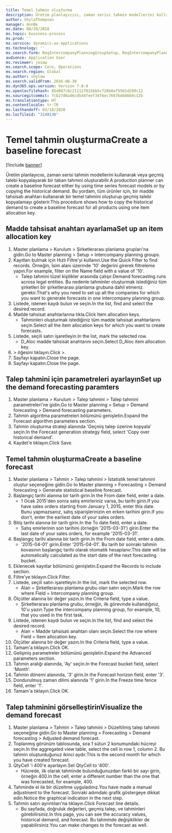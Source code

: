 ```yaml
---
title: Temel tahmin oluşturma
description: Üretim planlayıcısı, zaman serisi tahmin modellerini kullanarak veya geçmiş talebi kopyalayarak bir taban tahmini oluşturabilir.
author: ShylaThompson
manager: AnnBe
ms.date: 08/29/2018
ms.topic: business-process
ms.prod: ''
ms.service: dynamics-ax-applications
ms.technology: ''
ms.search.form: ReqIntercompanyPlanningGroupSetup, ReqIntercompanyPlanningGroupAllocKeys, ReqDemPlanForecastParameters, ReqDemPlanCreateForecastDialog, SysQueryForm, ReqDemPlanForecastViewer
audience: Application User
ms.reviewer: josaw
ms.search.scope: Core, Operations
ms.search.region: Global
ms.author: shylaw
ms.search.validFrom: 2016-06-30
ms.dyn365.ops.version: Version 7.0.0
ms.openlocfilehash: 85d687c0c21112f815bb5cf28b0af5501d299c12
ms.sourcegitcommit: fcb27d6a46cd544feef34f6ec7607bdd46b0c12b
ms.translationtype: HT
ms.contentlocale: tr-TR
ms.lasthandoff: 03/18/2020
ms.locfileid: "3148136"
---
```

# <a name="create-a-baseline-forecast"></a><span data-ttu-id="0a9c1-103">Temel tahmin oluşturma</span><span class="sxs-lookup"><span data-stu-id="0a9c1-103">Create a baseline forecast</span></span>

[!include [banner](../../includes/banner.md)]

<span data-ttu-id="0a9c1-104">Üretim planlayıcısı, zaman serisi tahmin modellerini kullanarak veya geçmiş talebi kopyalayarak bir taban tahmini oluşturabilir.</span><span class="sxs-lookup"><span data-stu-id="0a9c1-104">A production planner can create a baseline forecast either by using time series forecast models or by copying the historical demand.</span></span> <span data-ttu-id="0a9c1-105">Bu yordam, tüm ürünler için, bir madde tahsisatı anahtarı kullanarak bir temel tahmini oluşturup geçmiş talebi kopyalamayı gösterir.</span><span class="sxs-lookup"><span data-stu-id="0a9c1-105">This procedure shows how to copy the historical demand to create a baseline forecast for all products using one item allocation key.</span></span> 


## <a name="set-up-an-item-allocation-key"></a><span data-ttu-id="0a9c1-106">Madde tahsisat anahtarı ayarlama</span><span class="sxs-lookup"><span data-stu-id="0a9c1-106">Set up an item allocation key</span></span>
1. <span data-ttu-id="0a9c1-107">Master planlama > Kurulum > Şirketlerarası planlama grupları'na gidin.</span><span class="sxs-lookup"><span data-stu-id="0a9c1-107">Go to Master planning > Setup > Intercompany planning groups.</span></span>
2. <span data-ttu-id="0a9c1-108">Kayıtları bulmak için Hızlı Filtre'yi kullanın.</span><span class="sxs-lookup"><span data-stu-id="0a9c1-108">Use the Quick Filter to find records.</span></span> <span data-ttu-id="0a9c1-109">Örneğin, İsim alanı üzerinde '10' değerini girerek filtreleme yapın.</span><span class="sxs-lookup"><span data-stu-id="0a9c1-109">For example, filter on the Name field with a value of '10'.</span></span>
    * <span data-ttu-id="0a9c1-110">Talep tahmini tüzel kişilikler arasında çalışır.</span><span class="sxs-lookup"><span data-stu-id="0a9c1-110">Demand forecasting runs across legal entities.</span></span> <span data-ttu-id="0a9c1-111">Bu nedenle tahminler oluşturmak istediğiniz tüm şirketleri bir şirketlerarası planlama grubuna dahil etmeniz gerekir.</span><span class="sxs-lookup"><span data-stu-id="0a9c1-111">That's why you need to set up all the companies for which you want to generate forecasts in one intercompany planning group.</span></span>  
3. <span data-ttu-id="0a9c1-112">Listede, istenen kaydı bulun ve seçin.</span><span class="sxs-lookup"><span data-stu-id="0a9c1-112">In the list, find and select the desired record.</span></span>
4. <span data-ttu-id="0a9c1-113">Madde tahsisat anahtarlarına tıkla.</span><span class="sxs-lookup"><span data-stu-id="0a9c1-113">Click Item allocation keys.</span></span>
    * <span data-ttu-id="0a9c1-114">Tahminleri oluşturmak istediğiniz tüm madde tahsisat anahtarlarını seçin.</span><span class="sxs-lookup"><span data-stu-id="0a9c1-114">Select all the item allocation keys for which you want to create forecasts.</span></span>  
5. <span data-ttu-id="0a9c1-115">Listede, seçili satırı işaretleyin.</span><span class="sxs-lookup"><span data-stu-id="0a9c1-115">In the list, mark the selected row.</span></span>
    * <span data-ttu-id="0a9c1-116">D_Aloc madde tahsisat anahtarını seçin.</span><span class="sxs-lookup"><span data-stu-id="0a9c1-116">Select D_Aloc item allocation key.</span></span>  
6. <span data-ttu-id="0a9c1-117">> öğesini tıklayın.</span><span class="sxs-lookup"><span data-stu-id="0a9c1-117">Click >.</span></span>
7. <span data-ttu-id="0a9c1-118">Sayfayı kapatın.</span><span class="sxs-lookup"><span data-stu-id="0a9c1-118">Close the page.</span></span>
8. <span data-ttu-id="0a9c1-119">Sayfayı kapatın.</span><span class="sxs-lookup"><span data-stu-id="0a9c1-119">Close the page.</span></span>

## <a name="set-up-the-demand-forecasting-paramters"></a><span data-ttu-id="0a9c1-120">Talep tahmini için parametreleri ayarlayın</span><span class="sxs-lookup"><span data-stu-id="0a9c1-120">Set up the demand forecasting paramters</span></span>
1. <span data-ttu-id="0a9c1-121">Master planlama > Kurulum > Talep tahmini > Talep tahmini parametreleri'ne gidin.</span><span class="sxs-lookup"><span data-stu-id="0a9c1-121">Go to Master planning > Setup > Demand forecasting > Demand forecasting parameters.</span></span>
2. <span data-ttu-id="0a9c1-122">Tahmin algoritma parametreleri bölümünü genişletin.</span><span class="sxs-lookup"><span data-stu-id="0a9c1-122">Expand the Forecast algorithm parameters section.</span></span>
3. <span data-ttu-id="0a9c1-123">Tahmin oluşturma strateji alanında 'Geçmiş talep üzerine kopyala' seçin.</span><span class="sxs-lookup"><span data-stu-id="0a9c1-123">In the Forecast generation strategy field, select 'Copy over historical demand'.</span></span>
4. <span data-ttu-id="0a9c1-124">Kaydet'e tıklayın.</span><span class="sxs-lookup"><span data-stu-id="0a9c1-124">Click Save.</span></span>

## <a name="create-a-baseline-forecast"></a><span data-ttu-id="0a9c1-125">Temel tahmin oluşturma</span><span class="sxs-lookup"><span data-stu-id="0a9c1-125">Create a baseline forecast</span></span>
1. <span data-ttu-id="0a9c1-126">Master planlama > Tahmin > Talep tahmini > İstatistik temel tahmini oluştur seçeneğine gidin.</span><span class="sxs-lookup"><span data-stu-id="0a9c1-126">Go to Master planning > Forecasting > Demand forecasting > Generate statistical baseline forecast.</span></span>
2. <span data-ttu-id="0a9c1-127">Başlangıç tarihi alanına bir tarih girin.</span><span class="sxs-lookup"><span data-stu-id="0a9c1-127">In the From date field, enter a date.</span></span>
    * <span data-ttu-id="0a9c1-128">1 Ocak 2015'den sonra satış emirleriniz varsa, bu tarihi girin.</span><span class="sxs-lookup"><span data-stu-id="0a9c1-128">If you have sales orders starting from January 1, 2015, enter this date.</span></span> <span data-ttu-id="0a9c1-129">Bunu yapmazsanız, satış siparişlerinizin en erken tarihini girin.</span><span class="sxs-lookup"><span data-stu-id="0a9c1-129">If you don't, enter the earliest date of your sales orders.</span></span>  
3. <span data-ttu-id="0a9c1-130">Bitiş tarihi alanına bir tarih girin.</span><span class="sxs-lookup"><span data-stu-id="0a9c1-130">In the To date field, enter a date.</span></span>
    * <span data-ttu-id="0a9c1-131">Satış emirlerinin son tarihini (örneğin '2015-03-31') girin.</span><span class="sxs-lookup"><span data-stu-id="0a9c1-131">Enter the last date of your sales orders, for example '2015-03-31'.</span></span>  
4. <span data-ttu-id="0a9c1-132">Başlangıç tarihi alanına bir tarih girin.</span><span class="sxs-lookup"><span data-stu-id="0a9c1-132">In the From date field, enter a date.</span></span>
    * <span data-ttu-id="0a9c1-133">'2015-04-01' girin.</span><span class="sxs-lookup"><span data-stu-id="0a9c1-133">Enter '2015-04-01'.</span></span> <span data-ttu-id="0a9c1-134">Bu tarih bir sonraki tahmin kovasının başlangıç tarihi olarak otomatik hesaplanır.</span><span class="sxs-lookup"><span data-stu-id="0a9c1-134">This date will be automatically calculated as the start date of the next forecasting bucket.</span></span>  
5. <span data-ttu-id="0a9c1-135">Eklenecek kayıtlar bölümünü genişletin.</span><span class="sxs-lookup"><span data-stu-id="0a9c1-135">Expand the Records to include section.</span></span>
6. <span data-ttu-id="0a9c1-136">Filtre'ye tıklayın.</span><span class="sxs-lookup"><span data-stu-id="0a9c1-136">Click Filter.</span></span>
7. <span data-ttu-id="0a9c1-137">Listede, seçili satırı işaretleyin.</span><span class="sxs-lookup"><span data-stu-id="0a9c1-137">In the list, mark the selected row.</span></span>
    * <span data-ttu-id="0a9c1-138">Alan = Şirketlerarası planlama grubu olan satırı seçin.</span><span class="sxs-lookup"><span data-stu-id="0a9c1-138">Mark the row where Field = Intercompany planning group.</span></span>  
8. <span data-ttu-id="0a9c1-139">Ölçütler alanına bir değer yazın.</span><span class="sxs-lookup"><span data-stu-id="0a9c1-139">In the Criteria field, type a value.</span></span>
    * <span data-ttu-id="0a9c1-140">Şirketlerarası planlama grubu, örneğin, ilk görevinde kullandığınız, 10'u yazın.</span><span class="sxs-lookup"><span data-stu-id="0a9c1-140">Type the intercompany planning group, for example, 10, that you used in the first task.</span></span>  
9. <span data-ttu-id="0a9c1-141">Listede, istenen kaydı bulun ve seçin.</span><span class="sxs-lookup"><span data-stu-id="0a9c1-141">In the list, find and select the desired record.</span></span>
    * <span data-ttu-id="0a9c1-142">Alan = Madde tahsisatı anahtarı olanı seçin.</span><span class="sxs-lookup"><span data-stu-id="0a9c1-142">Select the row where Field = Item allocation key.</span></span>  
10. <span data-ttu-id="0a9c1-143">Ölçütler alanına bir değer yazın.</span><span class="sxs-lookup"><span data-stu-id="0a9c1-143">In the Criteria field, type a value.</span></span>
11. <span data-ttu-id="0a9c1-144">Tamam'a tıklayın.</span><span class="sxs-lookup"><span data-stu-id="0a9c1-144">Click OK.</span></span>
12. <span data-ttu-id="0a9c1-145">Gelişmiş parametreler bölümünü genişletin.</span><span class="sxs-lookup"><span data-stu-id="0a9c1-145">Expand the Advanced parameters section.</span></span>
13. <span data-ttu-id="0a9c1-146">Tahmin aralığı alanında, 'Ay' seçin.</span><span class="sxs-lookup"><span data-stu-id="0a9c1-146">In the Forecast bucket field, select 'Month'.</span></span>
14. <span data-ttu-id="0a9c1-147">Tahmin dönemi alanında, '3' girin.</span><span class="sxs-lookup"><span data-stu-id="0a9c1-147">In the Forecast horizon field, enter '3'.</span></span>
15. <span data-ttu-id="0a9c1-148">Dondurulmuş zaman dilimi alanında '1' girin.</span><span class="sxs-lookup"><span data-stu-id="0a9c1-148">In the Freeze time fence field, enter '1'.</span></span>
16. <span data-ttu-id="0a9c1-149">Tamam'a tıklayın.</span><span class="sxs-lookup"><span data-stu-id="0a9c1-149">Click OK.</span></span>

## <a name="visualize-the-demand-forecast"></a><span data-ttu-id="0a9c1-150">Talep tahminini görselleştirin</span><span class="sxs-lookup"><span data-stu-id="0a9c1-150">Visualize the demand forecast</span></span>
1. <span data-ttu-id="0a9c1-151">Master planlama > Tahmin > Talep tahmini > Düzeltilmiş talep tahmini seçeneğine gidin.</span><span class="sxs-lookup"><span data-stu-id="0a9c1-151">Go to Master planning > Forecasting > Demand forecasting > Adjusted demand forecast.</span></span>
2. <span data-ttu-id="0a9c1-152">Toplanmış görünüm tablosunda, sıra 1 sütun 2 konumundaki hücreyi seçin.</span><span class="sxs-lookup"><span data-stu-id="0a9c1-152">In the aggregated view table, select the cell in row 1, column 2.</span></span> <span data-ttu-id="0a9c1-153">Bu tahmin oluşturduğunuz ikinci aydır.</span><span class="sxs-lookup"><span data-stu-id="0a9c1-153">This is the second month for which you have created forecast.</span></span>
3. <span data-ttu-id="0a9c1-154">QtyCell 'i 400'e ayarlayın.</span><span class="sxs-lookup"><span data-stu-id="0a9c1-154">Set QtyCell to '400'.</span></span>
    * <span data-ttu-id="0a9c1-155">Hücrede, ilk olarak tahminde bulunduğunuzdan farklı bir sayı girin, örneğin 400.</span><span class="sxs-lookup"><span data-stu-id="0a9c1-155">In the cell, enter a different number than the one that was forecasted, for example, 400.</span></span>  
4. <span data-ttu-id="0a9c1-156">Tahminde el ile bir düzeltme uyguladınız.</span><span class="sxs-lookup"><span data-stu-id="0a9c1-156">You have made a manual adjustment to the forecast.</span></span> <span data-ttu-id="0a9c1-157">Sonraki adımdaki grafik göstergeye dikkat edin.</span><span class="sxs-lookup"><span data-stu-id="0a9c1-157">Notice the graphical indication in the next step.</span></span>
5. <span data-ttu-id="0a9c1-158">Tahmin satırı ayrıntıları'na tıklayın.</span><span class="sxs-lookup"><span data-stu-id="0a9c1-158">Click Forecast line details.</span></span>
    * <span data-ttu-id="0a9c1-159">Bu sayfada, doğruluk değerleri, geçmiş talep, ve tahminleri görebilirsiniz.</span><span class="sxs-lookup"><span data-stu-id="0a9c1-159">In this page, you can see the accuracy values, historical demand, and forecast.</span></span> <span data-ttu-id="0a9c1-160">Bu tahminde değişiklikler de yapabilirsiniz.</span><span class="sxs-lookup"><span data-stu-id="0a9c1-160">You can make changes to the forecast as well.</span></span>  

